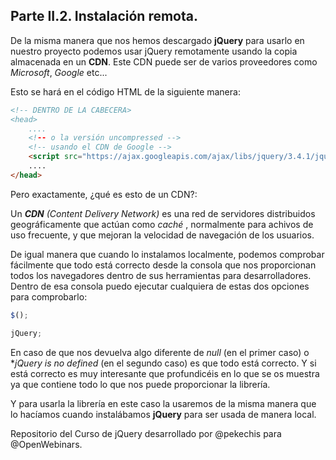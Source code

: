 ## Parte II.2. Instalación remota.

De la misma manera que nos hemos descargado **jQuery** para usarlo en nuestro proyecto podemos usar jQuery remotamente usando la copia almacenada en un **CDN**. Este CDN puede ser de varios proveedores como _Microsoft_, _Google_ etc...

Esto se hará en el código HTML de la siguiente manera:

```html
<!-- DENTRO DE LA CABECERA>
<head>
    ....
    <!-- o la versión uncompressed -->
    <!-- usando el CDN de Google -->
    <script src="https://ajax.googleapis.com/ajax/libs/jquery/3.4.1/jquery.min.js"></script>
    ....
</head>

```

Pero exactamente, ¿qué es esto de un CDN?:

Un _**CDN**_ _(Content Delivery Network)_ es una red de servidores distribuidos geográficamente que actúan como _caché_ , normalmente para achivos de uso frecuente, y que mejoran la velocidad de navegación de los usuarios.

De igual manera que cuando lo instalamos localmente, podemos comprobar fácilmente que todo está correcto desde la consola que nos proporcionan todos los navegadores dentro de sus herramientas para desarrolladores. Dentro de esa consola puedo ejecutar cualquiera de estas dos opciones para comprobarlo:

```javascript
$();

jQuery;
```

En caso de que nos devuelva algo diferente de _null_ (en el primer caso) o \*_jQuery is no defined_ (en el segundo caso) es que todo está correcto. Y si está correcto es muy interesante que profundicéis en lo que se os muestra ya que contiene todo lo que nos puede proporcionar la librería.

Y para usarla la librería en este caso la usaremos de la misma manera que lo hacíamos cuando instalábamos **jQuery** para ser usada de manera local.

Repositorio del Curso de jQuery desarrollado por @pekechis para @OpenWebinars.
